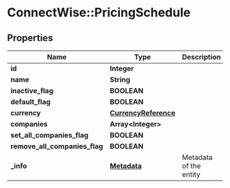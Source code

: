 # ConnectWise::PricingSchedule

## Properties
Name | Type | Description | Notes
------------ | ------------- | ------------- | -------------
**id** | **Integer** |  | [optional] 
**name** | **String** |  | 
**inactive_flag** | **BOOLEAN** |  | [optional] 
**default_flag** | **BOOLEAN** |  | [optional] 
**currency** | [**CurrencyReference**](CurrencyReference.md) |  | [optional] 
**companies** | **Array&lt;Integer&gt;** |  | [optional] 
**set_all_companies_flag** | **BOOLEAN** |  | [optional] 
**remove_all_companies_flag** | **BOOLEAN** |  | [optional] 
**_info** | [**Metadata**](Metadata.md) | Metadata of the entity | [optional] 


